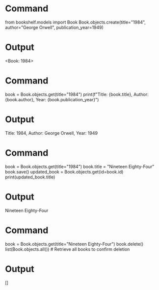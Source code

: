 # Command
from bookshelf.models import Book
Book.objects.create(title="1984", author="George Orwell", publication_year=1949)

# Output
<Book: 1984>

# Command
book = Book.objects.get(title="1984")
print(f"Title: {book.title}, Author: {book.author}, Year: {book.publication_year}")

# Output
Title: 1984, Author: George Orwell, Year: 1949

# Command
book = Book.objects.get(title="1984")
book.title = "Nineteen Eighty-Four"
book.save()
updated_book = Book.objects.get(id=book.id)
print(updated_book.title)

# Output
Nineteen Eighty-Four

# Command
book = Book.objects.get(title="Nineteen Eighty-Four")
book.delete()
list(Book.objects.all())  # Retrieve all books to confirm deletion

# Output
[]